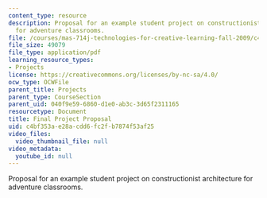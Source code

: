 ```yaml
---
content_type: resource
description: Proposal for an example student project on constructionist architecture
  for adventure classrooms.
file: /courses/mas-714j-technologies-for-creative-learning-fall-2009/c4bf353ae28acdd6fc2fb7874f53af25_MITMAS_714JF09_proj2_prop.pdf
file_size: 49079
file_type: application/pdf
learning_resource_types:
- Projects
license: https://creativecommons.org/licenses/by-nc-sa/4.0/
ocw_type: OCWFile
parent_title: Projects
parent_type: CourseSection
parent_uid: 040f9e59-6860-d1e0-ab3c-3d65f2311165
resourcetype: Document
title: Final Project Proposal
uid: c4bf353a-e28a-cdd6-fc2f-b7874f53af25
video_files:
  video_thumbnail_file: null
video_metadata:
  youtube_id: null
---
```

Proposal for an example student project on constructionist architecture for adventure classrooms.
